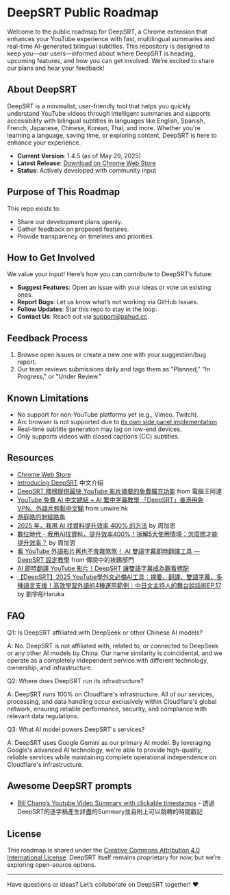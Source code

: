 # DeepSRT Public Roadmap

Welcome to the public roadmap for DeepSRT, a Chrome extension that enhances your YouTube experience with fast, multilingual summaries and real-time AI-generated bilingual subtitles. 
This repository is designed to keep you—our users—informed about where DeepSRT is heading, upcoming features, and how you can get involved. We’re excited to share our plans and hear your feedback!

## About DeepSRT

DeepSRT is a minimalist, user-friendly tool that helps you quickly understand YouTube videos through intelligent summaries and supports accessibility with bilingual subtitles in languages like English, 
Spanish, French, Japanese, Chinese, Korean, Thai, and more. Whether you're learning a language, saving time, or exploring content, DeepSRT is here to enhance your experience.

- **Current Version**: 1.4.5 (as of May 29, 2025)
- **Latest Release**: [Download on Chrome Web Store](https://chromewebstore.google.com/detail/deepsrt-experience-the-fa/mdaaadlpcanoofcoeanghbmpbdbhladd)
- **Status**: Actively developed with community input

## Purpose of This Roadmap

This repo exists to:
- Share our development plans openly.
- Gather feedback on proposed features.
- Provide transparency on timelines and priorities.


## How to Get Involved

We value your input! Here’s how you can contribute to DeepSRT’s future:
- **Suggest Features**: Open an issue with your ideas or vote on existing ones.
- **Report Bugs**: Let us know what’s not working via GitHub Issues.
- **Follow Updates**: Star this repo to stay in the loop.
- **Contact Us**: Reach out via [support@pahud.cc](mailto:support@pahud.cc).

## Feedback Process

1. Browse open issues or create a new one with your suggestion/bug report.
2. Our team reviews submissions daily and tags them as "Planned," "In Progress," or "Under Review."

## Known Limitations

- No support for non-YouTube platforms yet (e.g., Vimeo, Twitch).
- Arc browser is not supported due to [its own side panel implementation](https://www.perplexity.ai/search/does-arc-support-chome-side-pa-5dCxcoBAS2OgIvpGONiWKQ)
- Real-time subtitle generation may lag on low-end devices.
- Only supports videos with closed captions (CC) subtitles.

## Resources

- [Chrome Web Store](https://chromewebstore.google.com/detail/deepsrt-experience-the-fa/mdaaadlpcanoofcoeanghbmpbdbhladd)
- [Introducing DeepSRT](https://www.youtube.com/watch?v=RF7hWvbJWoE) 中文介紹
- [DeepSRT 標榜提供最快 YouTube 影片摘要的免費擴充功能](https://www.koc.com.tw/archives/586485) from 電腦王阿達
- [YouTube 免費 AI 中文總結 + AI 繁中字幕教學  「DeepSRT」香港用免 VPN、外語片輕鬆中文睇](https://unwire.hk/2025/02/21/deepsrt/ai/) from unwire.hk
- [游庭皓的財經皓角](https://www.youtube.com/live/vulWlFRePKM?t=537s)
- [2025 年，我用 AI 找資料提升效率 400% 的方法](https://prompt.chiukaun.com/i/157825588/用-ai-看影片) by 周加恩
- [數位時代 - 我用AI找資料，提升效率400%！拆解5大使用情境：怎麼問才能提升效率？](https://www.bnext.com.tw/article/82429/how-to-use-ai-improve-efficiency) by 周加恩
- [看 YouTube 外語影片再也不會霧煞煞！ AI 雙語字幕即時翻譯工具 — DeepSRT 設定教學](https://mobileai.net/2025/03/07/deepsrt/) from 傳說中的挨踢部門
- [AI 即時翻譯 YouTube 影片！DeepSRT 讓雙語字幕成為觀看標配](https://aitw.rakosell.com/zh/blog/page-37)
- [【DeepSRT】2025 YouTube學外文必備AI工具：摘要、翻譯、雙語字幕、多種語言支援！高效學習外語的4種運用範例｜中日文主持人的舞台說話術EP.17](https://harukaliving.com/twjpmc/mctalk17/) by 劉宇彤Haruka

## FAQ

Q1: Is DeepSRT affiliated with DeepSeek or other Chinese AI models?

A: No. DeepSRT is not affiliated with, related to, or connected to DeepSeek or any other AI models by China. Our name similarity is coincidental, and we operate as a completely independent service with different technology, ownership, and infrastructure. 

Q2: Where does DeepSRT run its infrastructure?

A: DeepSRT runs 100% on Cloudflare's infrastructure. All of our services, processing, and data handling occur exclusively within Cloudflare's global network, ensuring reliable performance, security, and compliance with relevant data regulations.

Q3: What AI model powers DeepSRT's services?

A: DeepSRT uses Google Gemini as our primary AI model. By leveraging Google's advanced AI technology, we're able to provide high-quality, reliable services while maintaining complete operational independence on Cloudflare's infrastructure.

## Awesome DeepSRT prompts

- [Bill Chang’s Youtube Video Summary with clickable timestamps](https://cold-peripheral-15c.notion.site/1ba5997c54a2804c827df4f08753d130?v=1ba5997c54a280c08eba000c7eccb74a&p=1ba5997c54a280b79fcfe67e22ac3494&pm=s) - 透過DeepSRT的逐字稿產生詳盡的Summary並且附上可以跳轉的時間戳記

## License

This roadmap is shared under the [Creative Commons Attribution 4.0 International License](https://creativecommons.org/licenses/by/4.0/). DeepSRT itself remains proprietary for now, but we’re exploring open-source options.

---

Have questions or ideas? Let’s collaborate on DeepSRT together! ❤️
